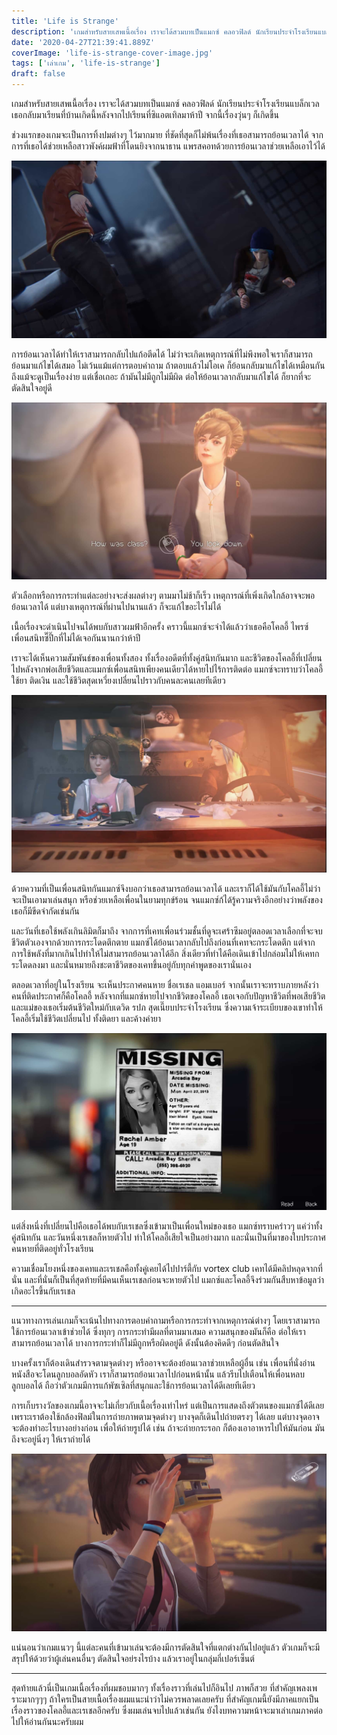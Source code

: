 ```yaml
---
title: 'Life is Strange'
description: 'เกมสำหรับสายเสพเนื้อเรื่อง เราจะได้สวมบทเป็นแมกซ์ คลอวฟิลด์ นักเรียนประจำโรงเรียนแบล็กเวล เธอกลับมาเรียนที่บ้านเกิดนี้หลังจากไปเรียนที่ซิแอตเทิลมาห้าปี จากนี้เรื่องวุ่นๆ ก็เกิดขึ้น'
date: '2020-04-27T21:39:41.889Z'
coverImage: 'life-is-strange-cover-image.jpg'
tags: ['เล่าเกม', 'life-is-strange']
draft: false
---
```


เกมสำหรับสายเสพเนื้อเรื่อง เราจะได้สวมบทเป็นแมกซ์ คลอวฟิลด์ นักเรียนประจำโรงเรียนแบล็กเวล เธอกลับมาเรียนที่บ้านเกิดนี้หลังจากไปเรียนที่ซิแอตเทิลมาห้าปี จากนี้เรื่องวุ่นๆ ก็เกิดขึ้น

ช่วงแรกของเกมจะเป็นการทิ้งปมต่างๆ ไว้มากมาย ที่ชัดที่สุดก็ไม่พ้นเรื่องที่เธอสามารถย้อนเวลาได้ จากการที่เธอได้ช่วยเหลือสาวพังค์ผมฟ้าที่โดนยิงจากนาธาน แพรสคอทด้วยการย้อนเวลาช่วยเหลือเอาไว้ได้

![Life is strange Nathan](life-is-strange-nathan.jpg)

การย้อนเวลาได้ทำให้เราสามารถกลับไปแก้อตีดได้ ไม่ว่าจะเกิดเหตุการณ์ที่ไม่พึงพอใจเราก็สามารถย้อนมาแก้ไขได้เสมอ ไม่เว้นแม้แต่การตอบคำถาม ถ้าตอบแล้วไม่โอเค ก็ย้อนกลับมาแก้ไขได้เหมือนกัน ถึงแม้จะดูเป็นเรื่องง่าย แต่เชื่อเถอะ ถ้ามันไม่มีถูกไม่มีผิด ต่อให้ย้อนเวลากลับมาแก้ไขได้ ก็ยากที่จะตัดสินใจอยู่ดี

![Life is strange choice](life-is-strange-choice.jpg)

ตัวเลือกหรือการกระทำแต่ละอย่างจะส่งผลต่างๆ ตามมาไม่ช้าก็เร็ว เหตุการณ์ที่เพิ่งเกิดใกล้อาจจะพอย้อนเวลาได้ แต่บางเหตุการณ์ที่ผ่านไปนานแล้ว ก็จะแก้ไขอะไรไม่ได้

เนื้อเรื่องจะดำเนินไปจนได้พบกับสาวผมฟ้าอีกครั้ง คราวนี้แมกซ์จะจำได้แล้วว่าเธอคือโคลอี้ ไพรซ์ เพื่อนสนิทซี๊ปึ๊กที่ไม่ได้เจอกันนานกว่าห้าปี

เราจะได้เห็นความสัมพันธ์ของเพื่อนทั้งสอง ทั้งเรื่องอดีตที่ทั้งคู่สนิทกันมาก และชีวิตของโคลอี้ที่เปลี่ยนไปหลังจากพ่อเสียชีวิตและแมกซ์เพื่อนสนิทเพียงคนเดียวได้หายไปไร้การติดต่อ แมกซ์จะทราบว่าโคลอี้ใช้ยา ติดเงิน และใช้ชีวิตสุดเหวี่ยงเปลี่ยนไปราวกับคนละคนเลยทีเดียว

![Life is strange Chloe](life-is-strange-chloe.jpg)

ด้วยความที่เป็นเพื่อนสนิทกันแมกซ์จึงบอกว่าเธอสามารถย้อนเวลาได้ และเราก็ได้ใช้มันกับโคลอี้ไม่ว่าจะเป็นเอามาเล่นสนุก หรือช่วยเหลือเพื่อนในยามทุกข์ร้อน จนแมกซ์ก้ได้รู้ความจริงอีกอย่างว่าพลังของเธอก็มีขีดจำกัดเช่นกัน

และวันที่เธอใช้พลังเกินลิมิตก็มาถึง จากการที่เคทเพื่อนร่วมชั้นที่ดูจะเศร้าซึมอยู่ตลอดเวลาเลือกที่จะจบชีวิตตัวเองจากด้วยการกระโดดตึกตาย แมกซ์ได้ย้อนเวลากลับไปถึงก่อนที่เคทจะกระโดดตึก แต่จากการใช้พลังที่มากเกินไปทำให้ไม่สามารถย้อนเวลาได้อีก สิ่งเดียวที่ทำได้คือเดินเข้าไปกล่อมไม่ให้เคทกระโดดลงมา และนั่นหมายถึงชะตาชีวิตของเคทขึ้นอยู่กับทุกคำพูดของเรานั่นเอง

ตลอดเวลาที่อยู่ในโรงเรียน จะเห็นประกาศคนหาย ชื่อเรเชล แอมเบอร์ จากนั้นเราจะทราบภายหลังว่าคนที่ติดประกาศก็คือโคลอี้ หลังจากที่แมกซ์หายไปจากชีวิตของโคลอี้ เธอเจอกับปัญหาชีวิตที่พอเสียชีวิตและแม่ของเธอเริ่มต้นชีวิตใหม่กับเดวิด รปภ สุดเนี๊ยบประจำโรงเรียน ซึ่งความเจ้าระเบียบของเขาทำให้โคลอี้เริ่มใช้ชีวิตเปลี่ยนไป ทั้งติดยา และค้างค่ายา

![Life is strange Rachel](life-is-strange-rachel.jpg)

แต่สิ่งหนึ่งที่เปลี่ยนไปคือเธอได้พบกับเรเชลซึ่งเข้ามาเป็นเพื่อนใหม่ของเธอ แมกซ์ทราบคร่าวๆ แค่ว่าทั้งคู่สนิทกัน และวันหนึ่งเรเชลก็หายตัวไป ทำให้โคลอี้เสียใจเป็นอย่างมาก และนั่นเป็นที่มาของใบประกาศคนหายที่ติดอยู่ทั่วโรงเรียน

ความเชื่อมโยงหนึ่งของเคทและเรเชลคือทั้งคู่เคยได้ไปปาร์ตี้กับ vortex club เคทได้มีคลิปหลุดจากที่นั่น และที่นั่นก็เป็นที่สุดท้ายที่มีคนเห็นเรเชลก่อนจะหายตัวไป แมกซ์และโคลอี้จึงร่วมกันสืบหาข้อมูลว่าเกิดอะไรขึ้นกับเรเชล

---

แนวทางการเล่นเกมก็จะเน้นไปทางการตอบคำถามหรือการกระทำจากเหตุการณ์ต่างๆ โดยเราสามารถใช้การย้อนเวลาเข้าช่วยได้ ซึ่งทุกๆ การกระทำมีผลที่ตามมาเสมอ ความสนุกของมันก็คือ ต่อให้เราสามารถย้อนเวลาได้ บางการกระทำก็ไม่มีถูกหรือผิดอยู่ดี ดังนั้นต้องคิดดีๆ ก่อนตัดสินใจ

บางครั้งเราก็ต้องเดินสำรวจตามจุดต่างๆ หรืออาจจะต้องย้อนเวลาช่วยเหลือผู้อื่น เช่น เพื่อนที่นั่งอ่านหนังสือจะโดนลูกบอลอัดหัว เราก็สามารถย้อนเวลาไปก่อนหน้านั้น แล้วรีบไปเตือนให้เพื่อนหลบลูกบอลได้ ถือว่าตัวเกมมีการแก้พัซเซิลที่สนุกและใช้การย้อนเวลาได้ดีเลยทีเดียว

การเก็บรางวัลของเกมนี้อาจจะไม่เกี่ยวกับเนื้อเรื่องเท่าไหร่ แต่เป็นการแสดงถึงตัวตนของแมกซ์ได้ดีเลย เพราะเราต้องใช้กล้องฟิลม์ในการถ่ายภาพตามจุดต่างๆ บางจุดก็เดินไปถ่ายตรงๆ ได้เลย แต่บางจุดอาจจะต้องทำอะไรบางอย่างก่อน เพื่อให้ถ่ายรูปได้ เช่น ถ้าจะถ่ายกระรอก ก็ต้องเอาอาหารไปให้มันก่อน มันถึงจะอยู่นิ่งๆ ให้เราถ่ายได้

![Life is strange Max](life-is-strange-max.jpg)

แน่นอนว่าเกมแนวๆ นี้แต่ละคนที่เข้ามาเล่นจะต้องมีการตัดสินใจที่แตกต่างกันไปอยู่แล้ว ตัวเกมก็จะมีสรุปให้ด้วยว่าผู้เล่นคนอื่นๆ ตัดสินใจอย่รงไรบ้าง แล้วเราอยู่ในกลุ่มกี่เปอร์เซ็นต์

---

สุดท้ายแล้วนี่เป็นเกมเนื้อเรื่องที่ผมชอบมากๆ ทั้งเรื่องราวที่เล่นไปก็อินไป ภาพก็สวย ที่สำคัญเพลงเพราะมากๆๆๆ ถ้าใครเป็นสายเนื้อเรื่องผมแนะนำว่าไม่ควรพลาดเลยครับ ที่สำคัญเกมนี้ยังมีภาคแยกเป็นเรื่องราวของโคลอี้และเรเชลอีกครับ ซึ่งผมเล่นจบไปแล้วเช่นกัน ยังไงบทความหน้าจะมาเล่าเกมภาคต่อไปให้อ่านกันนะครับผม
